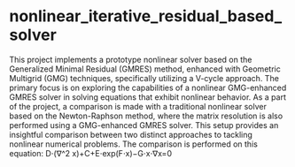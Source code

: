 # nonlinear_iterative_residual_based_solver
 
This project implements a prototype nonlinear solver based on the Generalized Minimal Residual (GMRES) method, enhanced with Geometric Multigrid (GMG) techniques, specifically utilizing a V-cycle approach. The primary focus is on exploring the capabilities of a nonlinear GMG-enhanced GMRES solver in solving equations that exhibit nonlinear behavior. As a part of the project, a comparison is made with a traditional nonlinear solver based on the Newton-Raphson method, where the matrix resolution is also performed using a GMG-enhanced GMRES solver. This setup provides an insightful comparison between two distinct approaches to tackling nonlinear numerical problems. The comparison is performed on this equation:
D⋅(∇^2 x)+C+E⋅exp(F⋅x)−G⋅x⋅∇x=0

